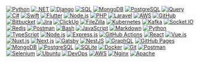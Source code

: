<a href="#"><img alt="Python" src="https://img.shields.io/badge/Python-3776AB.svg?logo=python&logoColor=white" ></a>
<a href="#"><img alt=".NET" src="https://img.shields.io/badge/.NET-512BD4.svg?logo=dotnet&logoColor=white" ></a>
<a href="#"><img alt="Django" src="https://img.shields.io/badge/Django-092E20.svg?logo=django&logoColor=white" ></a>
<a href="#"><img alt="SQL" src="https://img.shields.io/badge/SQL-336791.svg?logo=microsoft-sql-server&logoColor=white" ></a>
<a href="#"><img alt="MongoDB" src="https://img.shields.io/badge/MongoDB-47A248.svg?logo=mongodb&logoColor=white" ></a>
<a href="#"><img alt="PostgreSQL" src="https://img.shields.io/badge/PostgreSQL-316192.svg?logo=postgresql&logoColor=white" ></a>
<a href="#"><img alt="jQuery" src="https://img.shields.io/badge/jQuery-0769AD.svg?logo=jquery&logoColor=white" ></a>
<a href="#"><img alt="C#" src="https://img.shields.io/badge/C%23-239120.svg?logo=c-sharp&logoColor=white" ></a>
<a href="#"><img alt="Swift" src="https://img.shields.io/badge/Swift-FA7343.svg?logo=swift&logoColor=white" ></a>
<a href="#"><img alt="Flutter" src="https://img.shields.io/badge/Flutter-02569B.svg?logo=flutter&logoColor=white" ></a>
<a href="#"><img alt="Node.js" src="https://img.shields.io/badge/Node.js-43853D.svg?logo=node.js&logoColor=white" ></a>
<a href="#"><img alt="PHP" src="https://img.shields.io/badge/PHP-777BB4.svg?logo=php&logoColor=white" ></a>
<a href="#"><img alt="Laravel" src="https://img.shields.io/badge/Laravel-FF2D20.svg?logo=laravel&logoColor=white" ></a>
<a href="#"><img alt="AWS" src="https://img.shields.io/badge/AWS-232F3E.svg?logo=amazon-aws&logoColor=white" ></a>
<a href="#"><img alt="GitHub" src="https://img.shields.io/badge/GitHub-181717.svg?logo=github&logoColor=white" ></a>
<a href="#"><img alt="Bitbucket" src="https://img.shields.io/badge/Bitbucket-0052CC.svg?logo=bitbucket&logoColor=white" ></a>
<a href="#"><img alt="Jira" src="https://img.shields.io/badge/Jira-0052CC.svg?logo=jira&logoColor=white" ></a>
<a href="#"><img alt="ClickUp" src="https://img.shields.io/badge/ClickUp-7B68EE.svg?logo=clickup&logoColor=white" ></a>
<a href="#"><img alt="FileZilla" src="https://img.shields.io/badge/FileZilla-BF0000.svg?logo=filezilla&logoColor=white" ></a>
<a href="#"><img alt="Kubernetes" src="https://img.shields.io/badge/Kubernetes-326CE5.svg?logo=kubernetes&logoColor=white" ></a>
<a href="#"><img alt="Kafka" src="https://img.shields.io/badge/Apache%20Kafka-231F20.svg?logo=apache-kafka&logoColor=white" ></a>
<a href="#"><img alt="Socket.IO" src="https://img.shields.io/badge/Socket.IO-010101.svg?logo=socket.io&logoColor=white" ></a>
<a href="#"><img alt="Redis" src="https://img.shields.io/badge/Redis-DC382D.svg?logo=redis&logoColor=white" ></a>
<a href="#"><img alt="Postman" src="https://img.shields.io/badge/Postman-FF6C37?logo=postman&logoColor=white" ></a>
<a href="#"><img alt="Bash" src="https://img.shields.io/badge/Bash-121011.svg?logo=gnu-bash&logoColor=white" ></a>
<a href="#"><img alt="JavaScript" src="https://img.shields.io/badge/JavaScript-F7DF1E.svg?logo=javascript&logoColor=black" ></a>
<a href="#"><img alt="Markdown" src="https://img.shields.io/badge/Markdown-000000.svg?logo=markdown&logoColor=white" ></a>
<a href="#"><img alt="Python" src="https://img.shields.io/badge/Python-14354C.svg?logo=python&logoColor=white" ></a>
<a href="#"><img alt="TypeScript" src="https://img.shields.io/badge/TypeScript-007ACC.svg?logo=typescript&logoColor=white" ></a>
<a href="#"><img alt="Node.js" src="https://img.shields.io/badge/Node.js-43853D.svg?  logo=node.js&logoColor=white" ></a>
<a href="#"><img alt="Express.js" src="https://img.shields.io/badge/Express.js-404d59.svg?logo=express&logoColor=white" ></a>
<a href="#"><img alt="GitHub Actions" src="https://img.shields.io/badge/GitHub%20Actions-2671E5.svg?logo=github%20actions&logoColor=white" ></a>
<a href="#"><img alt="React" src="https://img.shields.io/badge/React-20232a.svg?logo=react&logoColor=%2361DAFB" ></a>
<a href="#"><img alt="Vue.js" src="https://img.shields.io/badge/Vue.js-35495e.svg?logo=vue.js&logoColor=%234FC08D" ></a>
<a href="#"><img alt="Nuxt.js" src="https://img.shields.io/badge/Nuxt.js-35495e.svg?logo=nuxt.js&logoColor=%234FC08D" ></a>
<a href="#"><img alt="Next.js" src="https://img.shields.io/badge/Next.js-000000.svg?logo=next.js&logoColor=white" ></a>
<a href="#"><img alt="Gatsby" src="https://img.shields.io/badge/Gatsby-663399.svg?logo=gatsby&logoColor=white" ></a>
<a href="#"><img alt="NestJS" src="https://img.shields.io/badge/NestJS-E0234E.svg?logo=nestjs&logoColor=white" ></a>
<a href="#"><img alt="GraphQL" src="https://img.shields.io/badge/GraphQL-E10098.svg?logo=graphql&logoColor=white" ></a>
<a href="#"><img alt="GitHub Pages" src="https://img.shields.io/badge/GitHub%20Pages-327FC7.svg?logo=github&logoColor=white" ></a>
<a href="#"><img alt="MongoDB" src ="https://img.shields.io/badge/MongoDB-4ea94b.svg?logo=mongodb&logoColor=white" ></a>
<a href="#"><img alt="PostgreSQL" src ="https://img.shields.io/badge/PostgreSQL-316192.svg?logo=postgresql&logoColor=white" ></a>
<a href="#"><img alt="SQLite" src ="https://img.shields.io/badge/SQLite-07405e.svg?logo=sqlite&logoColor=white" ></a>
<a href="#"><img alt="Docker" src="https://img.shields.io/badge/-Docker-175DDC?logo=docker& logoColor=white" ></a>
<a href="#"><img alt="Git" src="https://img.shields.io/badge/Git-F05033.svg?logo=git&logoColor=white" ></a>
<a href="#"><img alt="Postman" src="https://img.shields.io/badge/Postman-FF6C37?logo=postman&logoColor=white" ></a>
<a href="#"><img alt="Selenium" src="https://img.shields.io/badge/Selenium-34A853.svg?logo=selenium&logoColor=white" ></a>
<a href="#"><img alt="Ubuntu" src="https://img.shields.io/badge/Ubuntu-F37626.svg?logo=ubuntu&logoColor=white" ></a>
<a href="#"><img alt="DevOps" src="https://img.shields.io/badge/DevOps-333333.svg" ></a>
<a href="#"><img alt="AWS" src="https://img.shields.io/badge/AWS-FF9900.svg?logo=amazon-aws&logoColor=white" ></a>
<a href="#"><img alt="Nginx" src="https://img.shields.io/badge/Nginx-009639.svg?logo=nginx&logoColor=white" ></a>
<a href="#"><img alt="Apache" src="https://img.shields.io/badge/Apache-D22128.svg?logo=apache&logoColor=white" ></a>

